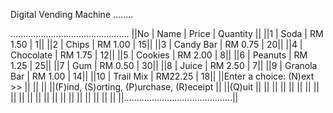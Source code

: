 Digital Vending Machine ........

...............................................
||No  | Name            | Price   | Quantity ||
||1   | Soda            | RM 1.50 |         1||
||2   | Chips           | RM 1.00 |        15||
||3   | Candy Bar       | RM 0.75 |        20||
||4   | Chocolate       | RM 1.75 |        12||
||5   | Cookies         | RM 2.00 |         8||
||6   | Peanuts         | RM 1.25 |        25||
||7   | Gum             | RM 0.50 |        30||
||8   | Juice           | RM 2.50 |         7||
||9   | Granola Bar     | RM 1.00 |        14||
||10  | Trail Mix       | RM22.25 |        18||
||Enter a choice:                  (N)ext >> ||
||                                           ||
||(F)ind, (S)orting, (P)urchase, (R)eceipt   ||
||(Q)uit                                     ||
||                                           ||
||                                           ||
||                                           ||
||                                           ||
||                                           ||
||                                           ||
||                                           ||
||                                           ||
||                                           ||
||                                           ||
||...........................................||
